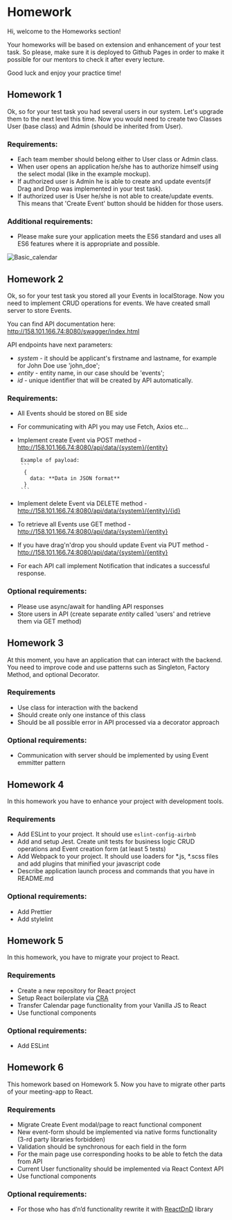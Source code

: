 # Homework
Hi, welcome to the Homeworks section!

Your homeworks will be based on extension and enhancement of your test task. So please, make sure it is deployed to Github Pages in order to make it possible for our mentors to check it after every lecture.

Good luck and enjoy your practice time!
## Homework 1
Ok, so for your test task you had several users in our system. Let's upgrade them to the next level this time. Now you would need to create two Classes User (base class) and Admin (should be inherited from User). 

### Requirements:
 - Each team member should belong either to User class or Admin class.
 - When user opens an application he/she has to authorize himself using the select modal (like in the example mockup).
 - If authorized user is Admin he is able to create and update events(if Drag and Drop was implemented in your test task).
 - If authorized user is User he/she is not able to create/update events. This means that 'Create Event' button should be hidden for those users.

### Additional requirements:
- Please make sure your application meets the ES6 standard and uses all ES6 features where it is appropriate and possible.
 
 ![Basic_calendar](../assets/images/homeworks/hw-1-1.jpg)
 
## Homework 2
Ok, so for your test task you stored all your Events in localStorage. Now you need to implement CRUD operations for events. We have created small server to store Events.

You can find API documentation here: http://158.101.166.74:8080/swagger/index.html

API endpoints have next parameters:
 - *system* - it should be applicant's firstname and lastname, for example for John Doe use 'john_doe';
 - *entity* - entity name, in our case should be 'events';
 - *id* - unique identifier that will be created by API automatically.

### Requirements:
 - All Events should be stored on BE side
 - For communicating with API you may use Fetch, Axios etc...
 - Implement create Event via POST method - http://158.101.166.74:8080/api/data/{system}/{entity}

        Example of payload:
        ```
         {
           data: **Data in JSON format**
         }
        ```
 - Implement delete Event via DELETE method - http://158.101.166.74:8080/api/data/{system}/{entity}/{id}
 - To retrieve all Events use GET method - http://158.101.166.74:8080/api/data/{system}/{entity}
 - If you have drag'n'drop you should update Event via PUT method - http://158.101.166.74:8080/api/data/{system}/{entity}
 - For each API call implement Notification that indicates a successful response.

### Optional requirements:
 - Please use async/await for handling API responses
 - Store users in API (create separate *entity* called 'users' and retrieve them via GET method)

## Homework 3
At this moment, you have an application that can interact with the backend. You need to improve code and use patterns such as Singleton, Factory Method, and optional Decorator.

### Requirements
- Use class for interaction with the backend
- Should create only one instance  of this class
- Should be all possible error in API processed via a decorator approach

### Optional requirements:
- Communication with server should be implemented by using Event emmitter pattern

## Homework 4
In this homework you have to enhance your project with development tools. 

### Requirements
- Add ESLint to your project. It should use `eslint-config-airbnb`
- Add and setup Jest. Create unit tests for business logic CRUD operations and Event creation form (at least 5 tests)
- Add Webpack to your project. It should use loaders for *.js, *.scss files and add plugins that minified your javascript code
- Describe application launch process and commands that you have in README.md

### Optional requirements:
- Add Prettier
- Add stylelint

## Homework 5
In this homework, you have to migrate your project to React.

### Requirements
- Create a new repository for React project
- Setup React boilerplate via [CRA](https://create-react-app.dev)
- Transfer Calendar page functionality from your Vanilla JS to React
- Use functional components

### Optional requirements:
- Add ESLint

## Homework 6
This homework based on Homework 5. Now you have to migrate other parts of your meeting-app to React.

### Requirements
- Migrate Create Event modal/page to react functional component
- New event-form should be implemented via native forms functionality (3-rd party libraries forbidden)
- Validation should be synchronous for each field in the form
- For the main page use corresponding hooks to be able to fetch the data from API
- Current User functionality should be implemented via React Context API
- Use functional components

### Optional requirements:
- For those who has d’n’d functionality rewrite it with [ReactDnD](https://react-dnd.github.io/react-dnd/docs/api/hooks-overview) library
